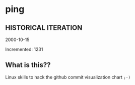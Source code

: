 # ping

## HISTORICAL ITERATION
2000-10-15

Incremented: 1231

## What is this?? 
Linux skills to hack the github commit visualization chart `;-)`
